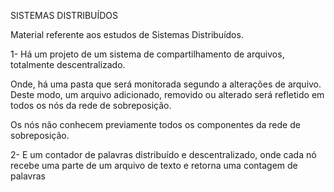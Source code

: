 SISTEMAS DISTRIBUÍDOS

Material referente aos estudos de Sistemas Distribuídos.

1- Há um projeto de um sistema de compartilhamento de arquivos, totalmente descentralizado.

Onde, há uma pasta que será monitorada segundo a alterações de arquivo. Deste modo, um arquivo adicionado, removido ou alterado será refletido em todos os nós da rede de sobreposição.

Os nós não conhecem previamente todos os componentes da rede de sobreposição.

2- E um contador de palavras distribuído e descentralizado, onde cada nó recebe uma parte de um arquivo de texto e retorna uma contagem de palavras
